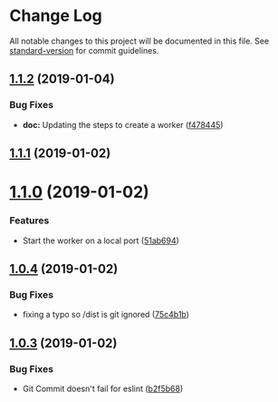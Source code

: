 # Change Log

All notable changes to this project will be documented in this file. See [standard-version](https://github.com/conventional-changelog/standard-version) for commit guidelines.

<a name="1.1.2"></a>
## [1.1.2](https://github.com/gja/create-cloudflare-worker/compare/v1.1.1...v1.1.2) (2019-01-04)


### Bug Fixes

* **doc:** Updating the steps to create a worker ([f478445](https://github.com/gja/create-cloudflare-worker/commit/f478445))



<a name="1.1.1"></a>
## [1.1.1](https://github.com/gja/create-cloudflare-worker/compare/v1.1.0...v1.1.1) (2019-01-02)



<a name="1.1.0"></a>
# [1.1.0](https://github.com/gja/create-cloudflare-worker/compare/v1.0.4...v1.1.0) (2019-01-02)


### Features

* Start the worker on a local port ([51ab694](https://github.com/gja/create-cloudflare-worker/commit/51ab694))



<a name="1.0.4"></a>
## [1.0.4](https://github.com/gja/create-cloudflare-worker/compare/v1.0.3...v1.0.4) (2019-01-02)


### Bug Fixes

* fixing a typo so /dist is git ignored ([75c4b1b](https://github.com/gja/create-cloudflare-worker/commit/75c4b1b))



<a name="1.0.3"></a>
## [1.0.3](https://github.com/gja/create-cloudflare-worker/compare/v1.0.2...v1.0.3) (2019-01-02)


### Bug Fixes

* Git Commit doesn't fail for eslint ([b2f5b68](https://github.com/gja/create-cloudflare-worker/commit/b2f5b68))
